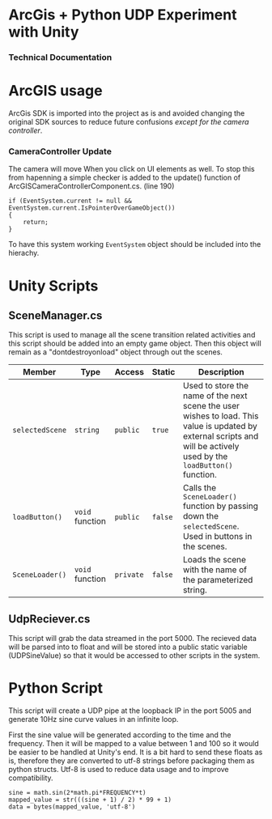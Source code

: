# ArcGis + Python UDP Experiment with Unity
### Technical Documentation

# ArcGIS usage
ArcGis SDK is imported into the project as is and avoided changing the original SDK sources to reduce future confusions *except for the camera controller*.

### CameraController Update
The camera will move When you click on UI elements as well. To stop this from hapenning a simple checker is added to the update() function of ArcGISCameraControllerComponent.cs. (line 190)

    if (EventSystem.current != null &&
    EventSystem.current.IsPointerOverGameObject())
    {
        return;
    }

To have this system working `EventSystem` object should be included into the hierachy.

# Unity Scripts

## SceneManager.cs
This script is used to manage all the scene transition related activities and this script should be added into an empty game object. Then this object will remain as a "dontdestroyonload" object through out the scenes.

| Member         | Type              | Access  | Static | Description                                                                                                              |
| -------------- | ---------------- | ------- | ------ | ------------------------------------------------------------------------------------------------------------------------ |
| `selectedScene` | `string`         | `public`| `true` | Used to store the name of the next scene the user wishes to load. This value is updated by external scripts and will be actively used by the `loadButton()` function. |
| `loadButton()`  | `void` function  | `public` | `false` | Calls the `SceneLoader()` function by passing down the `selectedScene`. Used in buttons in the scenes.                     |
| `SceneLoader()` | `void` function  | `private`| `false` | Loads the scene with the name of the parameterized string.                                                               |

## UdpReciever.cs
This script will grab the data streamed in the port 5000. The recieved data will be parsed into to float and will be stored into a public static variable (UDPSineValue) so that it would be accessed to other scripts in the system.

# Python Script
This script will create a UDP pipe at the loopback IP in the port 5005 and generate 10Hz sine curve values in an infinite loop.

First the sine value will be generated according to the time and the frequency. Then it will be mapped to a value between 1 and 100 so it would be easier to be handled at Unity's end. It is a bit hard to send these floats as is, therefore they are converted to utf-8 strings before packaging them as python structs. Utf-8 is used to reduce data usage and to improve compatibility. 

    sine = math.sin(2*math.pi*FREQUENCY*t)
    mapped_value = str(((sine + 1) / 2) * 99 + 1)
    data = bytes(mapped_value, 'utf-8')